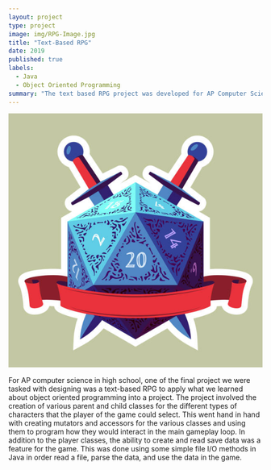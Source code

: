 ```yaml
---
layout: project
type: project
image: img/RPG-Image.jpg
title: "Text-Based RPG"
date: 2019
published: true
labels:
  - Java
  - Object Oriented Programming
summary: "The text based RPG project was developed for AP Computer Science in order to develop our knowledge in Java and object oriented programming."
---
```


<img class="img-fluid" src="../img/RPG-Image.jpg">
 
For AP computer science in high school, one of the final project we were tasked with designing was a text-based RPG to apply what we learned about object oriented programming into a project. The project involved the creation of various parent and child classes for the different types of characters that the player of the game could select. This went hand in hand with creating mutators and accessors for the various classes and using them to program how they would interact in the main gameplay loop. In addition to the player classes, the ability to create and read save data was a feature for the game. This was done using some simple file I/O methods in Java in order read a file, parse the data, and use the data in the game.  
